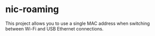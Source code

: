 # nic-roaming

This project allows you to use a single MAC address when switching between Wi-Fi and USB Ethernet connections.
